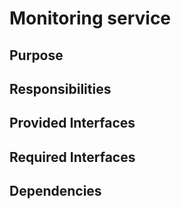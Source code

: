 # Monitoring service 

## Purpose

## Responsibilities

## Provided Interfaces

## Required Interfaces

## Dependencies
